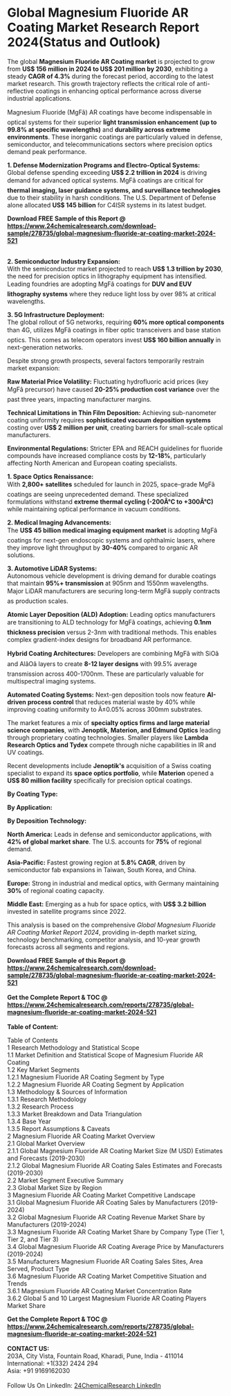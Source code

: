 <h1>Global Magnesium Fluoride AR Coating Market Research Report 2024(Status and Outlook)</h1><p>The global <strong>Magnesium Fluoride AR Coating market</strong> is projected to grow from <strong>US$ 156 million in 2024 to US$ 201 million by 2030</strong>, exhibiting a steady <strong>CAGR of 4.3%</strong> during the forecast period, according to the latest market research. This growth trajectory reflects the critical role of anti-reflective coatings in enhancing optical performance across diverse industrial applications.</p><p>Magnesium Fluoride (MgFâ) AR coatings have become indispensable in optical systems for their superior <strong>light transmission enhancement (up to 99.8% at specific wavelengths)</strong> and <strong>durability across extreme environments</strong>. These inorganic coatings are particularly valued in defense, semiconductor, and telecommunications sectors where precision optics demand peak performance.</p><p><strong>1. Defense Modernization Programs and Electro-Optical Systems:</strong><br>
Global defense spending exceeding <strong>US$ 2.2 trillion in 2024</strong> is driving demand for advanced optical systems. MgFâ coatings are critical for <strong>thermal imaging, laser guidance systems, and surveillance technologies</strong> due to their stability in harsh conditions. The U.S. Department of Defense alone allocated <strong>US$ 145 billion</strong> for C4ISR systems in its latest budget.</p><div><b>Download FREE Sample of this Report @ 
            <a href="https://www.24chemicalresearch.com/download-sample/278735/global-magnesium-fluoride-ar-coating-market-2024-521">
            https://www.24chemicalresearch.com/download-sample/278735/global-magnesium-fluoride-ar-coating-market-2024-521</a></b></div><br><p><strong>2. Semiconductor Industry Expansion:</strong><br>
With the semiconductor market projected to reach <strong>US$ 1.3 trillion by 2030</strong>, the need for precision optics in lithography equipment has intensified. Leading foundries are adopting MgFâ coatings for <strong>DUV and EUV lithography systems</strong> where they reduce light loss by over 98% at critical wavelengths.</p><p><strong>3. 5G Infrastructure Deployment:</strong><br>
The global rollout of 5G networks, requiring <strong>60% more optical components</strong> than 4G, utilizes MgFâ coatings in fiber optic transceivers and base station optics. This comes as telecom operators invest <strong>US$ 160 billion annually</strong> in next-generation networks.</p><p>Despite strong growth prospects, several factors temporarily restrain market expansion:</p><p><strong>Raw Material Price Volatility:</strong> Fluctuating hydrofluoric acid prices (key MgFâ precursor) have caused <strong>20-25% production cost variance</strong> over the past three years, impacting manufacturer margins.</p><p><strong>Technical Limitations in Thin Film Deposition:</strong> Achieving sub-nanometer coating uniformity requires <strong>sophisticated vacuum deposition systems</strong> costing over <strong>US$ 2 million per unit</strong>, creating barriers for small-scale optical manufacturers.</p><p><strong>Environmental Regulations:</strong> Stricter EPA and REACH guidelines for fluoride compounds have increased compliance costs by <strong>12-18%</strong>, particularly affecting North American and European coating specialists.</p><p><strong>1. Space Optics Renaissance:</strong><br>
With <strong>2,800+ satellites</strong> scheduled for launch in 2025, space-grade MgFâ coatings are seeing unprecedented demand. These specialized formulations withstand <strong>extreme thermal cycling (-200Â°C to +300Â°C)</strong> while maintaining optical performance in vacuum conditions.</p><p><strong>2. Medical Imaging Advancements:</strong><br>
The <strong>US$ 45 billion medical imaging equipment market</strong> is adopting MgFâ coatings for next-gen endoscopic systems and ophthalmic lasers, where they improve light throughput by <strong>30-40%</strong> compared to organic AR solutions.</p><p><strong>3. Automotive LiDAR Systems:</strong><br>
Autonomous vehicle development is driving demand for durable coatings that maintain <strong>95%+ transmission</strong> at 905nm and 1550nm wavelengths. Major LiDAR manufacturers are securing long-term MgFâ supply contracts as production scales.</p><p><strong>Atomic Layer Deposition (ALD) Adoption:</strong> Leading optics manufacturers are transitioning to ALD technology for MgFâ coatings, achieving <strong>0.1nm thickness precision</strong> versus 2-3nm with traditional methods. This enables complex gradient-index designs for broadband AR performance.</p><p><strong>Hybrid Coating Architectures:</strong> Developers are combining MgFâ with SiOâ and AlâOâ layers to create <strong>8-12 layer designs</strong> with 99.5% average transmission across 400-1700nm. These are particularly valuable for multispectral imaging systems.</p><p><strong>Automated Coating Systems:</strong> Next-gen deposition tools now feature <strong>AI-driven process control</strong> that reduces material waste by 40% while improving coating uniformity to Â±0.05% across 300mm substrates.</p><p>The market features a mix of <strong>specialty optics firms and large material science companies</strong>, with <strong>Jenoptik, Materion, and Edmund Optics</strong> leading through proprietary coating technologies. Smaller players like <strong>Lambda Research Optics and Tydex</strong> compete through niche capabilities in IR and UV coatings.</p><p>Recent developments include <strong>Jenoptik's</strong> acquisition of a Swiss coating specialist to expand its <strong>space optics portfolio</strong>, while <strong>Materion</strong> opened a <strong>US$ 80 million facility</strong> specifically for precision optical coatings.</p><p><strong>By Coating Type:</strong></p><p><strong>By Application:</strong></p><p><strong>By Deposition Technology:</strong></p><p><strong>North America:</strong> Leads in defense and semiconductor applications, with <strong>42% of global market share</strong>. The U.S. accounts for <strong>75%</strong> of regional demand.</p><p><strong>Asia-Pacific:</strong> Fastest growing region at <strong>5.8% CAGR</strong>, driven by semiconductor fab expansions in Taiwan, South Korea, and China.</p><p><strong>Europe:</strong> Strong in industrial and medical optics, with Germany maintaining <strong>30%</strong> of regional coating capacity.</p><p><strong>Middle East:</strong> Emerging as a hub for space optics, with <strong>US$ 3.2 billion</strong> invested in satellite programs since 2022.</p><p>This analysis is based on the comprehensive <em>Global Magnesium Fluoride AR Coating Market Report 2024</em>, providing in-depth market sizing, technology benchmarking, competitor analysis, and 10-year growth forecasts across all segments and regions.</p><div><b>Download FREE Sample of this Report @ 
            <a href="https://www.24chemicalresearch.com/download-sample/278735/global-magnesium-fluoride-ar-coating-market-2024-521">
            https://www.24chemicalresearch.com/download-sample/278735/global-magnesium-fluoride-ar-coating-market-2024-521</a></b></div><br><div><b>Get the Complete Report & TOC @ 
            <a href="https://www.24chemicalresearch.com/reports/278735/global-magnesium-fluoride-ar-coating-market-2024-521">
            https://www.24chemicalresearch.com/reports/278735/global-magnesium-fluoride-ar-coating-market-2024-521</a></b></div><br>
            <b>Table of Content:</b><p>Table of Contents<br />
1 Research Methodology and Statistical Scope<br />
1.1 Market Definition and Statistical Scope of Magnesium Fluoride AR Coating<br />
1.2 Key Market Segments<br />
1.2.1 Magnesium Fluoride AR Coating Segment by Type<br />
1.2.2 Magnesium Fluoride AR Coating Segment by Application<br />
1.3 Methodology & Sources of Information<br />
1.3.1 Research Methodology<br />
1.3.2 Research Process<br />
1.3.3 Market Breakdown and Data Triangulation<br />
1.3.4 Base Year<br />
1.3.5 Report Assumptions & Caveats<br />
2 Magnesium Fluoride AR Coating Market Overview<br />
2.1 Global Market Overview<br />
2.1.1 Global Magnesium Fluoride AR Coating Market Size (M USD) Estimates and Forecasts (2019-2030)<br />
2.1.2 Global Magnesium Fluoride AR Coating Sales Estimates and Forecasts (2019-2030)<br />
2.2 Market Segment Executive Summary<br />
2.3 Global Market Size by Region<br />
3 Magnesium Fluoride AR Coating Market Competitive Landscape<br />
3.1 Global Magnesium Fluoride AR Coating Sales by Manufacturers (2019-2024)<br />
3.2 Global Magnesium Fluoride AR Coating Revenue Market Share by Manufacturers (2019-2024)<br />
3.3 Magnesium Fluoride AR Coating Market Share by Company Type (Tier 1, Tier 2, and Tier 3)<br />
3.4 Global Magnesium Fluoride AR Coating Average Price by Manufacturers (2019-2024)<br />
3.5 Manufacturers Magnesium Fluoride AR Coating Sales Sites, Area Served, Product Type<br />
3.6 Magnesium Fluoride AR Coating Market Competitive Situation and Trends<br />
3.6.1 Magnesium Fluoride AR Coating Market Concentration Rate<br />
3.6.2 Global 5 and 10 Largest Magnesium Fluoride AR Coating Players Market Share </p><div><b>Get the Complete Report & TOC @ 
            <a href="https://www.24chemicalresearch.com/reports/278735/global-magnesium-fluoride-ar-coating-market-2024-521">
            https://www.24chemicalresearch.com/reports/278735/global-magnesium-fluoride-ar-coating-market-2024-521</a></b></div><br><b>CONTACT US:</b><br>
            203A, City Vista, Fountain Road, Kharadi, Pune, India - 411014<br>
            International: +1(332) 2424 294<br>
            Asia: +91 9169162030 <br><br>
            Follow Us On LinkedIn: <a href="https://www.linkedin.com/company/24chemicalresearch/">24ChemicalResearch LinkedIn</a>